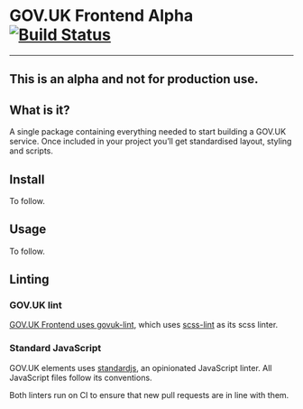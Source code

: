 GOV.UK Frontend Alpha [![Build Status](https://travis-ci.org/alphagov/govuk_frontend_alpha.svg?branch=master)](https://travis-ci.org/alphagov/govuk_frontend_alpha)
=====================

---
This is an alpha and not for production use.
---

## What is it?

A single package containing everything needed to start building a GOV.UK service. Once included in your project you’ll get standardised layout, styling and scripts.

## Install

To follow.

## Usage

To follow.

## Linting

### GOV.UK lint
[GOV.UK Frontend uses govuk-lint](https://github.com/alphagov/govuk-lint#sass), which uses [scss-lint](https://github.com/brigade/scss-lint) as its scss linter.

### Standard JavaScript
GOV.UK elements uses [standardjs](http://standardjs.com/), an opinionated JavaScript linter. All JavaScript files follow its conventions.

Both linters run on CI to ensure that new pull requests are in line with them.
